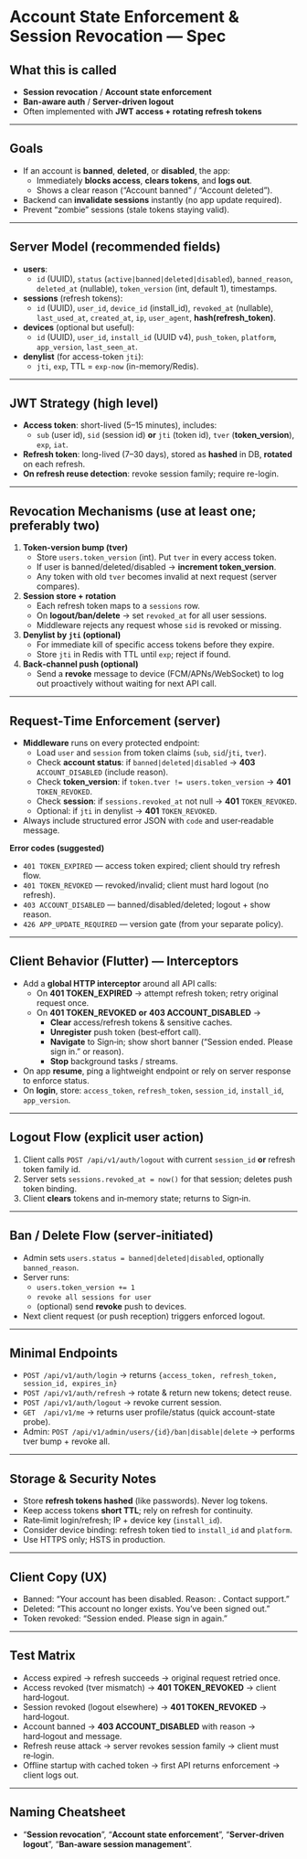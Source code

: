 # Account State Enforcement & Session Revocation — Spec

## What this is called
- **Session revocation** / **Account state enforcement**
- **Ban-aware auth** / **Server-driven logout**
- Often implemented with **JWT access + rotating refresh tokens**

---

## Goals
- If an account is **banned**, **deleted**, or **disabled**, the app:
  - Immediately **blocks access**, **clears tokens**, and **logs out**.
  - Shows a clear reason (“Account banned” / “Account deleted”).
- Backend can **invalidate sessions** instantly (no app update required).
- Prevent “zombie” sessions (stale tokens staying valid).

---

## Server Model (recommended fields)
- **users**:
  - `id` (UUID), `status` (`active|banned|deleted|disabled`), `banned_reason`, `deleted_at` (nullable), `token_version` (int, default 1), timestamps.
- **sessions** (refresh tokens):
  - `id` (UUID), `user_id`, `device_id` (install_id), `revoked_at` (nullable), `last_used_at`, `created_at`, `ip`, `user_agent`, **hash(refresh_token)**.
- **devices** (optional but useful):
  - `id` (UUID), `user_id`, `install_id` (UUID v4), `push_token`, `platform`, `app_version`, `last_seen_at`.
- **denylist** (for access-token `jti`):
  - `jti`, `exp`, TTL = `exp-now` (in-memory/Redis).

---

## JWT Strategy (high level)
- **Access token**: short-lived (5–15 minutes), includes:
  - `sub` (user id), `sid` (session id) **or** `jti` (token id), `tver` (**token_version**), `exp`, `iat`.
- **Refresh token**: long-lived (7–30 days), stored as **hashed** in DB, **rotated** on each refresh.
- **On refresh reuse detection**: revoke session family; require re-login.

---

## Revocation Mechanisms (use at least one; preferably two)
1. **Token-version bump (tver)**
   - Store `users.token_version` (int). Put `tver` in every access token.
   - If user is banned/deleted/disabled → **increment token_version**.
   - Any token with old `tver` becomes invalid at next request (server compares).
2. **Session store + rotation**
   - Each refresh token maps to a `sessions` row.
   - On **logout/ban/delete** → set `revoked_at` for all user sessions.
   - Middleware rejects any request whose `sid` is revoked or missing.
3. **Denylist by `jti` (optional)**
   - For immediate kill of specific access tokens before they expire.
   - Store `jti` in Redis with TTL until `exp`; reject if found.
4. **Back‑channel push (optional)**
   - Send a **revoke** message to device (FCM/APNs/WebSocket) to log out proactively without waiting for next API call.

---

## Request‑Time Enforcement (server)
- **Middleware** runs on every protected endpoint:
  - Load `user` and `session` from token claims (`sub`, `sid`/`jti`, `tver`).
  - Check **account status**: if `banned|deleted|disabled` → **403** `ACCOUNT_DISABLED` (include reason).
  - Check **token_version**: if `token.tver != users.token_version` → **401** `TOKEN_REVOKED`.
  - Check **session**: if `sessions.revoked_at` not null → **401** `TOKEN_REVOKED`.
  - Optional: if `jti` in denylist → **401** `TOKEN_REVOKED`.
- Always include structured error JSON with `code` and user‑readable message.

**Error codes (suggested)**
- `401 TOKEN_EXPIRED` — access token expired; client should try refresh flow.
- `401 TOKEN_REVOKED` — revoked/invalid; client must hard logout (no refresh).
- `403 ACCOUNT_DISABLED` — banned/disabled/deleted; logout + show reason.
- `426 APP_UPDATE_REQUIRED` — version gate (from your separate policy).

---

## Client Behavior (Flutter) — Interceptors
- Add a **global HTTP interceptor** around all API calls:
  - On **401 TOKEN_EXPIRED** → attempt refresh token; retry original request once.
  - On **401 TOKEN_REVOKED** **or** **403 ACCOUNT_DISABLED** →
    - **Clear** access/refresh tokens & sensitive caches.
    - **Unregister** push token (best‑effort call).
    - **Navigate** to Sign‑in; show short banner (“Session ended. Please sign in.” or reason).
    - **Stop** background tasks / streams.
- On app **resume**, ping a lightweight endpoint or rely on server response to enforce status.
- On **login**, store: `access_token`, `refresh_token`, `session_id`, `install_id`, `app_version`.

---

## Logout Flow (explicit user action)
1. Client calls `POST /api/v1/auth/logout` with current `session_id` **or** refresh token family id.
2. Server sets `sessions.revoked_at = now()` for that session; deletes push token binding.
3. Client **clears** tokens and in‑memory state; returns to Sign‑in.

---

## Ban / Delete Flow (server‑initiated)
- Admin sets `users.status = banned|deleted|disabled`, optionally `banned_reason`.
- Server runs:
  - `users.token_version += 1`
  - `revoke all sessions for user`
  - (optional) send **revoke** push to devices.
- Next client request (or push reception) triggers enforced logout.

---

## Minimal Endpoints
- `POST /api/v1/auth/login` → returns `{access_token, refresh_token, session_id, expires_in}`
- `POST /api/v1/auth/refresh` → rotate & return new tokens; detect reuse.
- `POST /api/v1/auth/logout` → revoke current session.
- `GET  /api/v1/me` → returns user profile/status (quick account-state probe).
- Admin: `POST /api/v1/admin/users/{id}/ban|disable|delete` → performs tver bump + revoke all.

---

## Storage & Security Notes
- Store **refresh tokens hashed** (like passwords). Never log tokens.
- Keep access tokens **short TTL**; rely on refresh for continuity.
- Rate‑limit login/refresh; IP + device key (`install_id`).  
- Consider device binding: refresh token tied to `install_id` and `platform`.
- Use HTTPS only; HSTS in production.

---

## Client Copy (UX)
- Banned: “Your account has been disabled. Reason: <reason>. Contact support.”
- Deleted: “This account no longer exists. You’ve been signed out.”
- Token revoked: “Session ended. Please sign in again.”

---

## Test Matrix
- Access expired → refresh succeeds → original request retried once.
- Access revoked (tver mismatch) → **401 TOKEN_REVOKED** → client hard‑logout.
- Session revoked (logout elsewhere) → **401 TOKEN_REVOKED** → hard‑logout.
- Account banned → **403 ACCOUNT_DISABLED** with reason → hard‑logout and message.
- Refresh reuse attack → server revokes session family → client must re‑login.
- Offline startup with cached token → first API returns enforcement → client logs out.

---

## Naming Cheatsheet
- “**Session revocation**”, “**Account state enforcement**”, “**Server‑driven logout**”, “**Ban‑aware session management**”.

